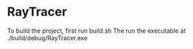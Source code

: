 # RayTracer
To build the project, first run build.sh
The run the executable at ./build/debug/RayTracer.exe